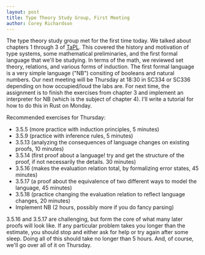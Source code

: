 ```yaml
---
layout: post
title: Type Theory Study Group, First Meeting
author: Corey Richardson
---
```


The type theory study group met for the first time today. We talked about chapters 1 through
3 of [TaPL]. This covered the history and motivation of type systems, some mathematical
preliminaries, and the first formal language that we'll be studying. In terms of the math, we
reviewed set theory, relations, and various forms of induction. The first formal language is
a very simple language ("NB") consiting of booleans and natural numbers. Our next meeting will
be Thursday at 18:30 in SC334 or SC336 depending on how occupied/loud the labs are. For next
time, the assignment is to finish the exercises from chapter 3 and implement an interpreter for
NB (which is the subject of chapter 4). I'll write a tutorial for how to do this in Rust on Monday.

Recommended exercises for Thursday:

- 3.5.5 (more practice with induction principles, 5 minutes)
- 3.5.9 (practice with inference rules, 5 minutes)
- 3.5.13 (analyzing the consequences of language changes on existing proofs, 10 minutes)
- 3.5.14 (first proof about a language! try and get the structure of the proof, if not necessarily the details. 30 minutes)
- 3.5.16 (makes the evaluation relation total, by formalizing error states, 45 minutes)
- 3.5.17 (a proof about the equivalence of two different ways to model the language, 45 minutes)
- 3.5.18 (practice changing the evaluation relation to reflect language changes, 20 minutes)
- Implement NB (2 hours, possibly more if you do fancy parsing)

3.5.16 and 3.5.17 are challenging, but form the core of what many later proofs will look like.
If any particular problem takes you longer than the estimate, you should stop and either ask
for help or try again after some sleep. Doing all of this should take no longer than 5 hours.
And, of course, we'll go over all of it on Thursday.

[TaPL]: https://www.cis.upenn.edu/~bcpierce/tapl/
